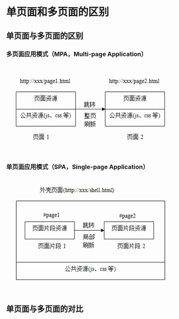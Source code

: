 # 单页面和多页面的区别

## 单页面与多页面的区别

### 多页面应用模式（MPA，Multi-page Application）
![图片](../assets/imgs/前端知识点/1.png)

### 单页面应用模式（SPA，Single-page Application）
![图片](../assets/imgs/前端知识点/2.png)

## 单页面与多页面的对比